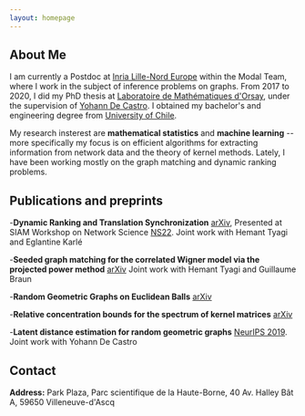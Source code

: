 ```yaml
---
layout: homepage
---
```


## About Me

I am currently a Postdoc at [Inria Lille-Nord Europe](https://www.inria.fr/fr/centre-inria-de-luniversite-de-lille) within the Modal Team, where I work in the subject of inference problems on graphs. From 2017 to 2020, I did my PhD thesis at [Laboratoire de Mathématiques d'Orsay](https://www.imo.universite-paris-saclay.fr/en/), under the supervision of [Yohann De Castro](https://ydecastro.github.io/). I obtained my bachelor's and engineering degree from [University of Chile](https://www.dim.uchile.cl/). 

My research insterest are **mathematical statistics** and **machine learning** -- more specifically my focus is on efficient algorithms for extracting information from network data and the theory of kernel methods. Lately, I have been working mostly on the graph matching and dynamic 
ranking problems.

## Publications and preprints
-**Dynamic Ranking and Translation Synchronization** [arXiv](https://arxiv.org/abs/2207.01455),
Presented at SIAM Workshop on Network Science [NS22](http://dyn.phys.northwestern.edu/ns22.html).
Joint work with Hemant Tyagi and Eglantine Karlé

-**Seeded graph matching for the correlated Wigner model via the projected power method** [arXiv](https://arxiv.org/abs/2204.04099)
Joint work with Hemant Tyagi and Guillaume Braun

-**Random Geometric Graphs on Euclidean Balls** [arXiv](https://arxiv.org/abs/2010.13734)

-**Relative concentration bounds for the spectrum of kernel matrices** [arXiv](https://arxiv.org/abs/1812.02108)

-**Latent distance estimation for random geometric graphs** [NeurIPS 2019](https://papers.nips.cc/paper/2019/hash/c4414e538a5475ec0244673b7f2f7dbb-Abstract.html).
Joint work with Yohann De Castro

## Contact
**Address:** Park Plaza, Parc scientifique de la Haute-Borne, 40 Av. Halley Bât A, 59650 Villeneuve-d'Ascq


